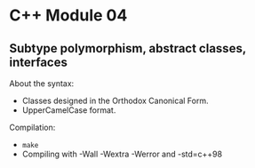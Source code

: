 # C++ Module 04
## Subtype polymorphism, abstract classes, interfaces

About the syntax:
- Classes designed in the Orthodox Canonical Form.
- UpperCamelCase format.

Compilation:
- `make`
- Compiling with -Wall -Wextra -Werror and -std=c++98
